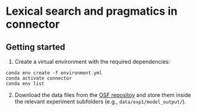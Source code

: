 # Lexical search and pragmatics in connector

## Getting started

1. Create a virtual environment with the required dependencies:

```
conda env create -f environment.yml
conda activate connector
conda env list
```

2. Download the data files from the [OSF repositoy](https://osf.io/xq2s3/) and store them inside the relevant experiment subfolders (e.g., `data/exp1/model_output/`).
